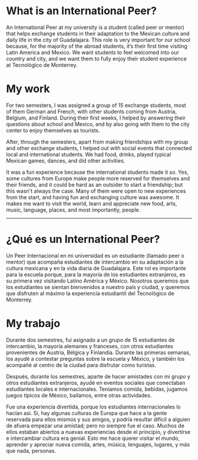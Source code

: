 # What is an International Peer?
An International Peer at my university is a student (called peer or mentor) that helps exchange students in their adaptation to the Mexican culture and daily life in the city of Guadalajara. This role is very important for our school because, for the majority of the abroad students, it’s their first time visiting Latin America and Mexico. We want students to feel welcomed into our country and city, and we want them to fully enjoy their student experience at Tecnológico de Monterrey. 

# My work
For two semesters, I was assigned a group of 15 exchange students, most of them German and French, with other students coming from Austria, Belgium, and Finland. During their first weeks, I helped by answering their questions about school and Mexico, and by also going with them to the city center to enjoy themselves as tourists. 

After, through the semesters, apart from making friendships with my group and other exchange students, I helped out with social events that connected local and international students. We had food, drinks, played typical Mexican games, dances, and did other activities. 

It was a fun experience because the international students made it so. Yes, some cultures from Europe make people more reserved for themselves and their friends, and it could be hard as an outsider to start a friendship; but this wasn't always the case. Many of them were open to new experiences from the start, and having fun and exchanging culture was awesome. It makes me want to visit the world, learn and appreciate new food, arts, music, language, places, and most importantly, people. 

---
# ¿Qué es un International Peer?
Un Peer Internacional en mi universidad es un estudiante (llamado peer o mentor) que acompaña estudiantes de intercambio en su adaptación a la cultura mexicana y en la vida diaria de Guadalajara. Este rol es importante para la escuela porque, para la mayoría de los estudiantes extranjeros, es su primera vez visitando Latino América y México. Nosotros queremos que los estudiantes se sientan bienvenidos a nuestro país y ciudad, y queremos que disfruten al máximo la experiencia estudiantil del Tecnológico de Monterrey. 

# My trabajo
Durante dos semestres, fui asignado a un grupo de 15 estudiantes de intercambio, la mayoría alemanes y franceses, con otros estudiantes provenientes de Austria, Bélgica y Finlandia. Durante las primeras semanas, los ayudé a contestar preguntas sobre la escuela y México, y también los acompañé al centro de la ciudad para disfrutar como turistas. 

Después, durante los semestres, aparte de hacer amistades con mi grupo y otros estudiantes extranjeros, ayudé en eventos sociales que conectaban estudiantes locales e internacionales. Teníamos comida, bebidas, jugamos juegos típicos de México, bailamos, entre otras actividades. 

Fue una experiencia divertida, porque los estudiantes internacionales lo hacían así. Si, hay algunas culturas de Europa que hace a la gente reservada para ellos mismos y sus amigos, y podría resultar difícil a alguien de afuera empezar una amistad; pero no siempre fue el caso. Muchos de ellos estaban abiertos a nuevas experiencias desde el principio, y divertirse e intercambiar cultura era genial. Esto me hace querer visitar el mundo, aprender y apreciar nueva comida, artes, música, lenguajes, lugares, y más que nada, personas.